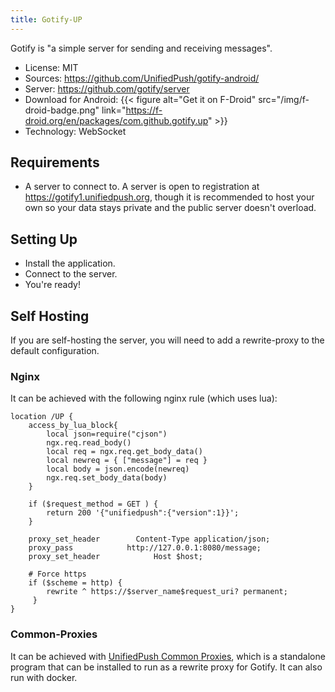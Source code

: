 ```yaml
---
title: Gotify-UP
---
```


Gotify is "a simple server for sending and receiving messages".

* License: MIT
* Sources: <https://github.com/UnifiedPush/gotify-android/>
* Server: <https://github.com/gotify/server>
* Download for Android: <span class="app-store-logos"> {{< figure alt="Get it on F-Droid" src="/img/f-droid-badge.png" link="https://f-droid.org/en/packages/com.github.gotify.up" >}}</span>
* Technology: WebSocket

## Requirements

* A server to connect to. A server is open to registration at <https://gotify1.unifiedpush.org>, though it is recommended to host your own so your data stays private and the public server doesn't overload.

## Setting Up

* Install the application.
* Connect to the server.
* You're ready!

## Self Hosting

If you are self-hosting the server, you will need to add a rewrite-proxy to the default configuration.

### Nginx

It can be achieved with the following nginx rule (which uses lua):

```nginx
location /UP {
    access_by_lua_block{
        local json=require("cjson")
        ngx.req.read_body()
        local req = ngx.req.get_body_data()
        local newreq = { ["message"] = req }
        local body = json.encode(newreq)
        ngx.req.set_body_data(body)
    }
    
    if ($request_method = GET ) { 
        return 200 '{"unifiedpush":{"version":1}}';
    }

    proxy_set_header        Content-Type application/json;
    proxy_pass            http://127.0.0.1:8080/message;
    proxy_set_header            Host $host;

    # Force https
    if ($scheme = http) {
        rewrite ^ https://$server_name$request_uri? permanent;
     }
}
```

### Common-Proxies

It can be achieved with [UnifiedPush Common Proxies](https://github.com/UnifiedPush/common-proxies), which is a standalone program that can be installed to run as a rewrite proxy for Gotify. It can also run with docker.
